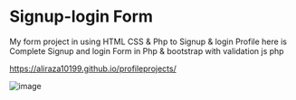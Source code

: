 # Signup-login Form
My form project in using HTML CSS & Php to Signup & login  Profile
here is Complete Signup and login Form in Php & bootstrap with validation js php


https://aliraza10199.github.io/profileprojects/


![image](https://github.com/user-attachments/assets/5b50d923-ec36-4f71-9382-4be92865dbae)

